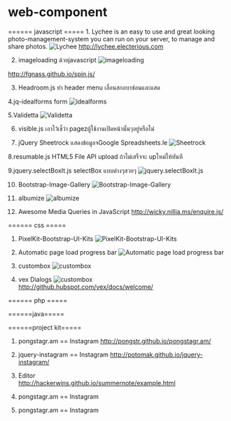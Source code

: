 web-component
=============

======  javascript  =====
1.
Lychee is an easy to use and great looking photo-management-system you can run on your server, to manage and share photos.
![Lychee](http://l.electerious.com/uploads/big/136b4779d133a94666d5f0d151b8ea2f.png)
http://lychee.electerious.com

2. imageloading ด้วยjavascript
![imageloading](https://farm3.staticflickr.com/2930/14595940811_44855a35f5_q.jpg)

http://fgnass.github.io/spin.js/

3. Headroom.js ทำ header menu เลื่อนสกอบาซ่อนและแสด

4.jq-idealforms form
![idealforms](https://farm3.staticflickr.com/2912/14412641820_b2e7a7e765_n.jpg)

5.Validetta 
![Validetta](http://i.imgur.com/n9q6CUZ.png)

6. visible.js เอาไว้เช็ว่า pagezผู้ใช้งานเปิดหน้านั้นๆอยู่หรือไม่

7. jQuery Sheetrock แสดงข้อมูลจGoogle Spreadsheets.le
![Sheetrock](http://i.imgur.com/Pa7RImK.png)

8.resumable.js HTML5 File API upload ถ้าไม่เสร็จจะ upใหม่ให้ทันที

9.jquery.selectBoxIt.js  selectBox แบบต่างๆสวยๆ
![jquery.selectBoxIt.js](http://i.imgur.com/TfsduJT.png)

10. Bootstrap-Image-Gallery
![Bootstrap-Image-Gallery](http://i.imgur.com/uqqO2So.png)

11. albumize
![albumize](http://i.imgur.com/JLFecHQ.png)

12. Awesome Media Queries in JavaScript
http://wicky.nillia.ms/enquire.js/


====== css =====
1. PixelKit-Bootstrap-UI-Kits
![PixelKit-Bootstrap-UI-Kits](http://i.imgur.com/rKG2PGd.png)

2. Automatic page load progress bar
![Automatic page load progress bar](http://i.imgur.com/uilEjHL.png)

3. custombox
![custombox](http://i.imgur.com/2AlTKld.png)

4. vex Dialogs
![custombox](http://i.imgur.com/FXF1CnI.png)
 http://github.hubspot.com/vex/docs/welcome/

====== php =====


======java=====


======project kit=====
1. pongstagr.am == Instagram
http://pongstr.github.io/pongstagr.am/

2. jquery-instagram == Instagram
http://potomak.github.io/jquery-instagram/

3.  Editor  
http://hackerwins.github.io/summernote/example.html

4. pongstagr.am == Instagram

5. pongstagr.am == Instagram
